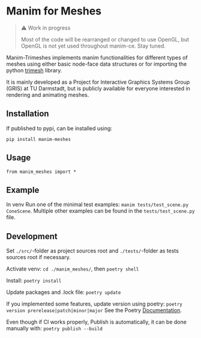 # Manim for Meshes

> ⚠️ Work in progress
> 
> Most of the code will be rearranged or changed to use OpenGL, but OpenGL is not yet used throughout manim-ce. Stay tuned.

Manim-Trimeshes implements manim functionalities for different types of meshes using either basic node-face data structures or for importing the python [trimesh](https://pypi.org/project/trimesh/ "trimesh on pypi") library.

It is mainly developed as a Project for Interactive Graphics Systems Group (GRIS) at TU Darmstadt, but is publicly available for everyone interested in rendering and animating meshes.

## Installation

If published to pypi, can be installed using:

``pip install manim-meshes``

## Usage

``from manim_meshes import *``

[//]: #  (TODO create basic use-case with code)


## Example

[//]: # (TODO create working example + video)

In venv Run one of the minimal test examples: `manim tests/test_scene.py ConeScene`.
Multiple other examples can be found in the `tests/test_scene.py` file.


## Development
Set `./src/`-folder as project sources root and `./tests/`-folder as tests sources root if necessary.

Activate venv: `cd ./manim_meshes/`, then `poetry shell`

Install: `poetry install`

Update packages and .lock file: `poetry update`

If you implemented some features, update version using poetry: `poetry version prerelease|patch|minor|major`
See the Poetry [Documentation](https://python-poetry.org/docs/cli/#version).

Even though if CI works properly, Publish is automatically, it can be done manually with: `poetry publish --build`

[//]: # (TODO decide which git to use)
